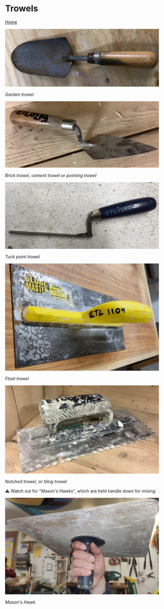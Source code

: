 # Trowels

[Home](README.md)

![garden.jpg](img/trowels/garden.jpg)

_Garden trowel_

![cement.jpeg](img/trowels/cement.jpg)

_Brick trowel, cement trowel or pointing trowel_

![tuck_point.jpeg](img/trowels/tuck_point.jpg)

_Tuck point trowel_

![float.jpg](img/trowels/float.jpg)

_Float trowel_

![notched.jpeg](img/trowels/notched.jpg)

_Notched trowel, or tiling trowel_

⚠ Watch out for "Mason's Hawks", which are held handle down for mixing:

![masons_hawk.jpg](img/trowels/masons_hawk.jpg)

_Mason's Hawk_